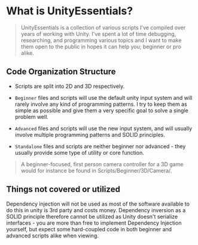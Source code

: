 # What is UnityEssentials?
> UnityEssentials is a collection of various scripts I've compiled over years of working with Unity. I've spent a lot of time debugging, researching, and programming various topics and I want to make them open to the public in hopes it can help you; beginner or pro alike.

## Code Organization Structure
- Scripts are split into 2D and 3D respectively.

- <code>Beginner</code> files and scripts will use the default unity input system and will rarely involve any kind of programming patterns. I try to keep them as     simple as possible and give them a very specific goal to solve a single problem well.

- <code>Advanced</code> files and scripts will use the new input system, and will usually involve multiple programming patterns and SOLID principles.

- <code>Standalone</code> files and scripts are neither beginner nor advanced - they usually provide some type of utility or core function.

> A beginner-focused, first person camera controller for a 3D game would for instance be found in Scripts/Beginner/3D/Camera/.

## Things not covered or utilized
Dependency injection will not be used as most of the software available to do this in unity is 3rd party and costs money. Dependency inversion as a SOLID principle therefore cannot be utilized as Unity doesn't serialize interfaces - you are more than free to implement Dependency Injection yourself, but expect some hard-coupled code in both beginner and advanced scripts alike when viewing.

